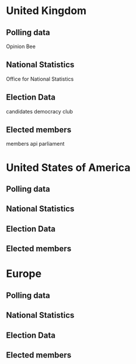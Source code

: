 # United Kingdom
## Polling data
Opinion Bee
## National Statistics
Office for National Statistics
## Election Data
candidates democracy club
## Elected members
members api parliament
# United States of America
## Polling data
## National Statistics
## Election Data
## Elected members
# Europe
## Polling data
## National Statistics
## Election Data
## Elected members



